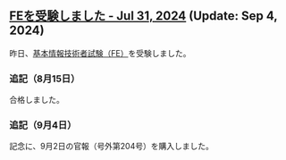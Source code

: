 ## [FEを受験しました - Jul 31, 2024](https://juten10x.github.io/blog/fe_Jul-31-2024.html) (Update: Sep 4, 2024)

昨日、[基本情報技術者試験（FE）](https://www.ipa.go.jp/shiken/kubun/fe.html)を受験しました。

### 追記（8月15日）
合格しました。

### 追記（9月4日）
記念に、9月2日の官報（号外第204号）を購入しました。
